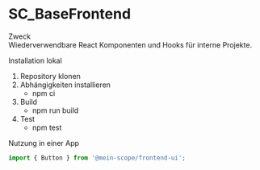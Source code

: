 # SC_BaseFrontend

Zweck  
Wiederverwendbare React Komponenten und Hooks für interne Projekte.

Installation lokal
1. Repository klonen
2. Abhängigkeiten installieren
   - npm ci
3. Build
   - npm run build
4. Test
   - npm test

Nutzung in einer App
```ts
import { Button } from '@mein-scope/frontend-ui';
